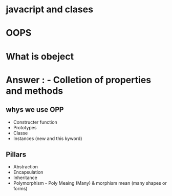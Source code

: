 # javacript and clases
# OOPS

# What is obeject 
# Answer : - Colletion of properties and methods

## whys we use OPP

- Constructer function
- Prototypes
- Classe
- Instances (new and this kyword)


## Pillars
- Abstraction
- Encapsulation
- Inheritance
- Polymorphism - Poly Meaing (Many) & morphism mean (many shapes or forms)




